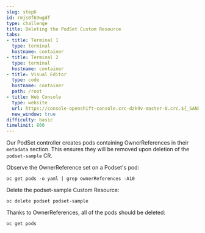 ```yaml
---
slug: step6
id: rmjs0f69wgdf
type: challenge
title: Deleting the PodSet Custom Resource
tabs:
- title: Terminal 1
  type: terminal
  hostname: container
- title: Terminal 2
  type: terminal
  hostname: container
- title: Visual Editor
  type: code
  hostname: container
  path: /root
- title: Web Console
  type: website
  url: https://console-openshift-console.crc-dzk9v-master-0.crc.${_SANDBOX_ID}.instruqt.io
  new_window: true
difficulty: basic
timelimit: 800
---
```

Our PodSet controller creates pods containing OwnerReferences in their `metadata` section. This ensures they will be removed upon deletion of the `podset-sample` CR.

Observe the OwnerReference set on a Podset's pod:

```
oc get pods -o yaml | grep ownerReferences -A10
```

Delete the podset-sample Custom Resource:

```
oc delete podset podset-sample
```

Thanks to OwnerReferences, all of the pods should be deleted:

```
oc get pods
```
